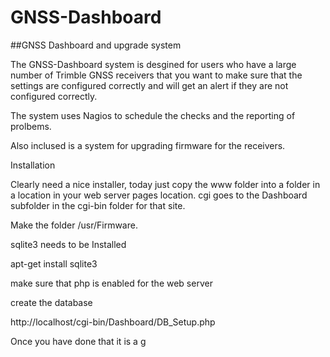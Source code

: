 # GNSS-Dashboard
##GNSS Dashboard and upgrade system

The GNSS-Dashboard system is desgined for users who have a large number of Trimble GNSS receivers that you
want to make sure that the settings are configured correctly and will get an alert if they are not configured correctly.

The system uses Nagios to schedule the checks and the reporting of prolbems.

Also inclused is a system for upgrading firmware for the receivers.

Installation

  Clearly need a nice installer, today just copy the www folder into a folder in a location in your web server pages location.
  cgi goes to the Dashboard subfolder in the cgi-bin folder for that site.

  Make the folder /usr/Firmware.

sqlite3 needs to be Installed

apt-get install sqlite3

make sure that php is enabled for the web server

create the database

http://localhost/cgi-bin/Dashboard/DB_Setup.php

Once you have done that it is a g
